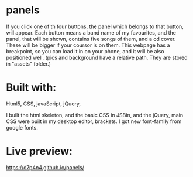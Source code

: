 # panels
If you click one of th four buttons, the panel which belongs to that button, will appear. Each button means a band name of my favourites, and the panel, that will be shown, contains five songs of them, and a cd cover. These will be bigger if your coursor is on them. This webpage has a breakpoint, so you can load it in on your phone, and it will be also positioned well. (pics and background have a relative path. They are stored in "assets" folder.)

# Built with:
Html5,
CSS,
javaScript, jQuery,

I built the html skeleton, and the basic CSS in JSBin, and the jQuery, main CSS were built in my desktop editor, brackets.
I got new font-family from google fonts.

# Live preview:
https://d7p4n4.github.io/panels/

